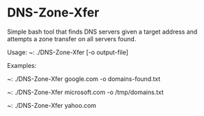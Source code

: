 # DNS-Zone-Xfer
Simple bash tool that finds DNS servers given a target address and attempts a zone transfer on all servers found.

Usage:   ~: ./DNS-Zone-Xfer <target> [-o output-file]
  
Examples:

~: ./DNS-Zone-Xfer google.com -o domains-found.txt

~: ./DNS-Zone-Xfer microsoft.com -o /tmp/domains.txt

~: ./DNS-Zone-Xfer yahoo.com
